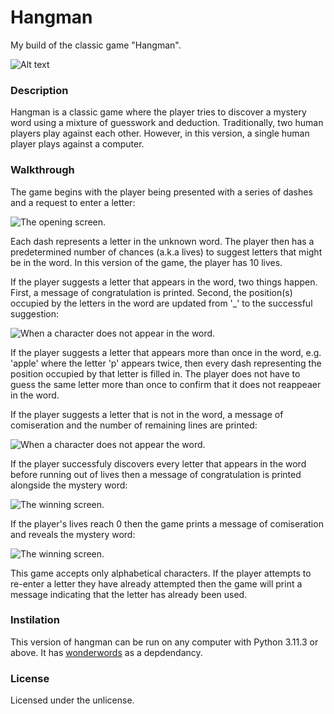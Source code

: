 # Hangman
My build of the classic game "Hangman".

![Alt text](https://file%252B.vscode-resource.vscode-cdn.net/Users/willeckersley/Projects/Repositories/Hangman/readme_images/title_gif.gif?version%253D1697531099051)

### Description
Hangman is a classic game where the player tries to discover a mystery word using a mixture of guesswork and deduction. Traditionally, two human players play against each other. However, in this version, a single human player plays against a computer. 

### Walkthrough

The game begins with the player being presented with a series of dashes and a request to enter a letter:

![The opening screen.](/Users/willeckersley/Projects/Repositories/Hangman/readme_images/start_of_the_game.png)

Each dash represents a letter in the unknown word. The player then has a predetermined number of chances (a.k.a lives) to suggest letters that might be in the word. In this version of the game, the player has 10 lives. 

If the player suggests a letter that appears in the word, two things happen. First, a message of congratulation is printed. Second, the position(s) occupied by the letters in the word are updated from '_' to the successful suggestion:

![When a character does not appear in the word.](/Users/willeckersley/Projects/Repositories/Hangman/readme_images/successful_entry.png)

If the player suggests a letter that appears more than once in the word, e.g. 'apple' where the letter 'p' appears twice, then every dash representing the position occupied by that letter is filled in. The player does not have to guess the same letter more than once to confirm that it does not reappeaer in the word.   

If the player suggests a letter that is not in the word, a message of comiseration and the number of remaining lines are printed:

![When a character does not appear the word.](//Users/willeckersley/Projects/Repositories/Hangman/readme_images/unsuccessful_entry.png)

If the player successfuly discovers every letter that appears in the word before running out of lives then a message of congratulation is printed alongside the mystery word:

![The winning screen.](/Users/willeckersley/Projects/Repositories/Hangman/readme_images/game_won.png)

If the player's lives reach 0 then the game prints a message of comiseration and reveals the mystery word:

![The winning screen.](/Users/willeckersley/Projects/Repositories/Hangman/readme_images/game_lost.png)

This game accepts only alphabetical characters. If the player attempts to re-enter a letter they have already attempted then the game will print a message indicating that the letter has already been used.

### Instilation

This version of hangman can be run on any computer with Python 3.11.3 or above. It has [wonderwords](https://github.com/mrmaxguns/wonderwordsmodule) as a depdendancy. 

### License

Licensed under the unlicense. 
